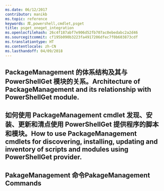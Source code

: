 ```yaml
---
ms.date: 06/12/2017
contributor: manikb
ms.topic: reference
keywords: 库,powershell,cmdlet,psget
title: psget_oneget_integration
ms.openlocfilehash: 26c4f187abf7e906d52fb707ac0ebedabc2a2d46
ms.sourcegitcommit: cf195b090b3223fa4917206dfec7f0b603873cdf
ms.translationtype: HT
ms.contentlocale: zh-CN
ms.lasthandoff: 04/09/2018
---
```

## <a name="architecture-of-packagemanagement-and-its-relationship-with-powershellget-module"></a><span data-ttu-id="93814-103">PackageManagement 的体系结构及其与 PowerShellGet 模块的关系。</span><span class="sxs-lookup"><span data-stu-id="93814-103">Architecture of PackageManagement and its relationship with PowerShellGet module.</span></span>

## <a name="how-to-use-packagemanagement-cmdlets-for-discovering-installing-updating-and-inventory-of-scripts-and-modules-using-powershellget-provider"></a><span data-ttu-id="93814-104">如何使用 PackageManagement cmdlet 发现、安装、更新和清点使用 PowerShellGet 提供程序的脚本和模块。</span><span class="sxs-lookup"><span data-stu-id="93814-104">How to use PackageManagement cmdlets for discovering, installing, updating and inventory of scripts and modules using PowerShellGet provider.</span></span>

## <a name="pakagemanagement-commands"></a><span data-ttu-id="93814-105">PakageManagement 命令</span><span class="sxs-lookup"><span data-stu-id="93814-105">PakageManagement Commands</span></span>